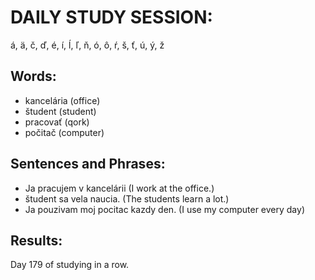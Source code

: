 # DAILY STUDY SESSION: 
á, ä, č, ď, é, í, ĺ, ľ, ň, ó, ô, ŕ, š, ť, ú, ý, ž 


## Words:
* kancelária (office)
* študent (student)
* pracovať (qork) 
* počitač (computer)


## Sentences and Phrases:
* Ja pracujem v kancelárii (I work at the office.)
* študent sa vela naucia. (The students learn a lot.)
* Ja pouzivam moj pocitac kazdy den. (I use my computer every day) 


## Results:
Day 179 of studying in a row. 

